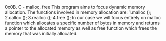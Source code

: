 0x0B. C - malloc, free
This program aims to focus dynamic memory allocation.
The functions involved in memory allocation are:
1.malloc ();
2.calloc ();
3.realloc ();
4.free ();
In our case we will focus entirely on malloc function which allocates a specific number of bytes in memory and returns a pointer to the allocated memory as well as free function which frees the memory that was initially allocated.

